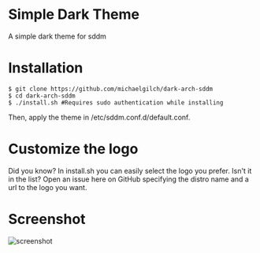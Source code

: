 # Simple Dark Theme

A simple dark theme for sddm


# Installation

    $ git clone https://github.com/michaelgilch/dark-arch-sddm
    $ cd dark-arch-sddm
    $ ./install.sh #Requires sudo authentication while installing

Then, apply the theme in /etc/sddm.conf.d/default.conf.


# Customize the logo

Did you know? In install.sh you can easily select the logo you prefer.
Isn't it in the list? Open an issue here on GitHub specifying the distro name and a url to the logo you want.

    
# Screenshot
    
![screenshot](base/screenshot.png)
